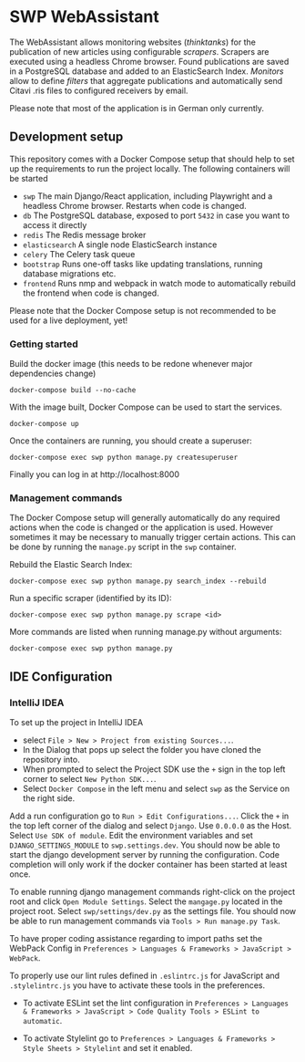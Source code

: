 # SWP WebAssistant

The WebAssistant allows monitoring websites (_thinktanks_) for the publication of new articles using configurable _scrapers_. Scrapers are executed using a headless Chrome browser. Found publications are saved in a PostgreSQL database and added to an ElasticSearch Index. _Monitors_ allow to define _filters_ that aggregate publications and automatically send Citavi .ris files to configured receivers by email.  

Please note that most of the application is in German only currently.


## Development setup

This repository comes with a Docker Compose setup that should help to set up the requirements to run the project locally. The following containers will be started

  * `swp` The main Django/React application, including Playwright and a headless Chrome browser. Restarts when code is changed.
  * `db` The PostgreSQL database, exposed to port `5432` in case you want to access it directly
  * `redis` The Redis message broker
  * `elasticsearch` A single node ElasticSearch instance
  * `celery` The Celery task queue
  * `bootstrap` Runs one-off tasks like updating translations, running database migrations etc.
  * `frontend` Runs nmp and webpack in watch mode to automatically rebuild the frontend when code is changed.

Please note that the Docker Compose setup is not recommended to be used for a live deployment, yet!


### Getting started

Build the docker image (this needs to be redone whenever major dependencies change)

    docker-compose build --no-cache

With the image built, Docker Compose can be used to start the services. 

    docker-compose up

Once the containers are running, you should create a superuser:

    docker-compose exec swp python manage.py createsuperuser

Finally you can log in at http://localhost:8000

### Management commands

The Docker Compose setup will generally automatically do any required actions when the code is changed or the application is used. However sometimes it may be necessary to manually trigger certain actions. This can be done by running the `manage.py` script in the `swp` container.

Rebuild the Elastic Search Index:

    docker-compose exec swp python manage.py search_index --rebuild

Run a specific scraper (identified by its ID):

    docker-compose exec swp python manage.py scrape <id>

More commands are listed when running manage.py without arguments:

    docker-compose exec swp python manage.py


## IDE Configuration

### IntelliJ IDEA

To set up the project in IntelliJ IDEA 
- select `File > New > Project from existing Sources...`. 
- In the Dialog that pops up select the folder you have cloned the repository into. 
- When prompted to select the Project SDK use the `+` sign in the top left corner to select `New Python SDK...`. 
- Select `Docker Compose` in the left menu and select `swp` as the Service on the right side.

Add a run configuration go to `Run > Edit Configurations...`. Click the `+` in the top left corner of the dialog
and select `Django`. Use `0.0.0.0` as the Host. Select `Use SDK of module`. Edit the environment
variables and set `DJANGO_SETTINGS_MODULE` to `swp.settings.dev`. You should now be able to start
the django development server by running the configuration. Code completion will only work if the
docker container has been started at least once.

To enable running django management commands right-click on the project root and click `Open Module Settings`.
Select the `mangage.py` located in the project root. Select `swp/settings/dev.py` as the settings file. You should now 
be able to run management commands via `Tools > Run manage.py Task`.

To have proper coding assistance regarding to import paths set the WebPack Config
in `Preferences > Languages & Frameworks > JavaScript > WebPack`.

To properly use our lint rules defined in `.eslintrc.js` for JavaScript and `.stylelintrc.js`
you have to activate these tools in the preferences.

 - To activate ESLint set the lint configuration in `Preferences > Languages & Frameworks >
JavaScript > Code Quality Tools > ESLint to automatic`.

 - To activate Stylelint go to `Preferences > Languages & Frameworks > Style Sheets > Stylelint`
and set it enabled.
